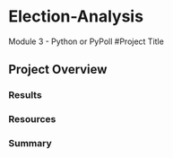 # Election-Analysis
Module 3 - Python or PyPoll
#Project Title
## Project Overview
### Results
### Resources
### Summary
